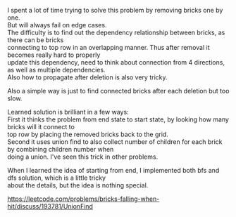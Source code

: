 I spent a lot of time trying to solve this problem by removing bricks one by one.\
But will always fail on edge cases.\
The difficulty is to find out the dependency relationship between bricks, as there can be bricks\
connecting to top row in an overlapping manner. Thus after removal it becomes really hard to properly\
update this dependency, need to think about connection from 4 directions, as well as multiple dependencies.\
Also how to propagate after deletion is also very tricky.

Also a simple way is just to find connected bricks after each deletion but too slow.

Learned solution is brilliant in a few ways:\
First it thinks the problem from end state to start state, by looking how many bricks will it connect to\
top row by placing the removed bricks back to the grid.\
Second it uses union find to also collect number of children for each brick by combining children number when\
doing a union. I've seen this trick in other problems.

When I learned the idea of starting from end, I implemented both bfs and dfs solution, which is a little tricky\
about the details, but the idea is nothing special.

https://leetcode.com/problems/bricks-falling-when-hit/discuss/193781/UnionFind